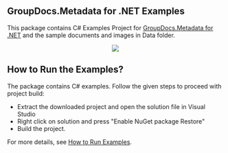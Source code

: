 ## GroupDocs.Metadata for .NET Examples

This package contains C# Examples Project for [GroupDocs.Metadata for .NET](https://products.groupdocs.com/metadata/net) and the sample documents and images in Data folder.

<p align="center">
  <a title="Download complete GroupDocs.Metadata for .NET source code" href="https://github.com/groupdocsmetadata/GroupDocs_Metadata_NET/archive/master.zip">
	<img src="https://raw.github.com/AsposeExamples/java-examples-dashboard/master/images/downloadZip-Button-Large.png" />
  </a>
</p>

## How to Run the Examples?

The package contains C# examples. Follow the given steps to proceed with project build:

* Extract the downloaded project and open the solution file in Visual Studio
* Right click on solution and press "Enable NuGet package Restore"
* Build the project.

For more details, see [How to Run Examples](http://groupdocs.com/docs/display/metadatanet/How+to+Run+Examples).

